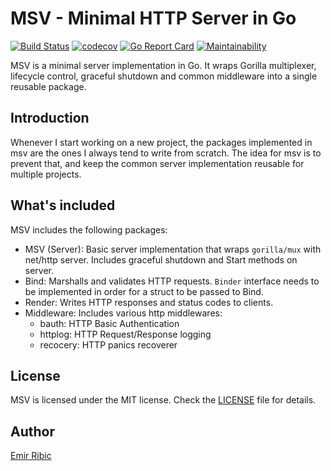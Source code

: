 # MSV - Minimal HTTP Server in Go

[![Build Status](https://travis-ci.org/ribice/msv.svg?branch=master)](https://travis-ci.org/ribice/msv)
[![codecov](https://codecov.io/gh/ribice/msv/branch/master/graph/badge.svg)](https://codecov.io/gh/ribice/msv)
[![Go Report Card](https://goreportcard.com/badge/github.com/ribice/msv)](https://goreportcard.com/report/github.com/ribice/msv)
[![Maintainability](https://api.codeclimate.com/v1/badges/c3cb09dbc0bc43186464/maintainability)](https://codeclimate.com/github/ribice/msv/maintainability)

MSV is a minimal server implementation in Go. It wraps Gorilla multiplexer, lifecycle control, graceful shutdown and common middleware into a single reusable package.

## Introduction

Whenever I start working on a new project, the packages implemented in msv are the ones I always tend to write from scratch. The idea for msv is to prevent that, and keep the common server implementation reusable for multiple projects.

## What's included

MSV includes the following packages:

- MSV (Server): Basic server implementation that wraps `gorilla/mux` with net/http server. Includes graceful shutdown and Start methods on server.
- Bind: Marshalls and validates HTTP requests. `Binder` interface needs to be implemented in order for a struct to be passed to Bind.
- Render: Writes HTTP responses and status codes to clients.
- Middleware: Includes various http middlewares:
    - bauth: HTTP Basic Authentication
    - httplog: HTTP Request/Response logging
    - recocery: HTTP panics recoverer

## License

MSV is licensed under the MIT license. Check the [LICENSE](LICENSE.md) file for details.

## Author

[Emir Ribic](https://ribice.ba)